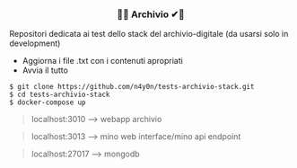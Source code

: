<center><h3> 🔧❌ Archivio ✔🔧 </h3></center>

Repositori dedicata ai test dello stack del archivio-digitale (da usarsi solo in development)

- Aggiorna i file .txt con i contenuti apropriati
- Avvia il tutto

```shell
$ git clone https://github.com/n4y0n/tests-archivio-stack.git
$ cd tests-archivio-stack
$ docker-compose up
```
> localhost:3010 --> webapp archivio

> localhost:3013 --> mino web interface/mino api endpoint

> localhost:27017 --> mongodb

